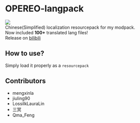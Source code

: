 # OPEREO-langpack
![](https://i.ibb.co/R4Hx8ZZ/pack.png)<br />
Chinese(Simplified) localization resourcepack for my modpack.<br />
Now included **100+** translated lang files!<br />
Release on [bilibili](https://www.bilibili.com/read/cv15450255)

## How to use?
Simply load it properly as a `resourcepack`

## Contributors
- mengxinla
- jiuling90
- LossilkLauraLin
- 三冥
- Qma_Feng
